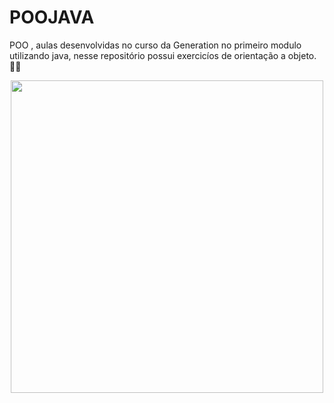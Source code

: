 # POOJAVA

POO  , aulas desenvolvidas no curso da Generation no primeiro modulo utilizando java, nesse repositório possui exercicíos de orientação a objeto. 👨‍💻

<p align="center">
 <img src="https://media-exp1.licdn.com/dms/image/C4D0BAQFwXinJMoidnQ/company-logo_200_200/0/1560892001772?e=1641427200&v=beta&t=vOW5nl593DGulpsAUk6Fqruk9vf0RT_p9OXfS-347P0" width="500">
</p>
